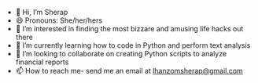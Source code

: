 - 👋 Hi, I’m Sherap
- 😄 Pronouns: She/her/hers
- 👀 I’m interested in finding the most bizzare and amusing life hacks out there
- 🌱 I’m currently learning how to code in Python and perform text analysis
- 💞️ I’m looking to collaborate on creating Python scripts to analyze financial reports
- 📫 How to reach me- send me an email at lhanzomsherap@gmail.com


<!---
sherapshrestha/sherapshrestha is a ✨ special ✨ repository because its `README.md` (this file) appears on your GitHub profile.
You can click the Preview link to take a look at your changes.
--->
